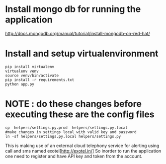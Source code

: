 # Install mongo db for running the application
http://docs.mongodb.org/manual/tutorial/install-mongodb-on-red-hat/

# Install and setup  virtualenvironment

```
pip install virtualenv
virtualenv venv
source venv/bin/activate
pip install -r requirements.txt
python app.py
```

# NOTE : do these changes before executing these are the config files

```
cp  helpers/settings.py.prod  helpers/settings.py.local
#make changes in settings local with valid key and password
ln -sf helpers/settings.py.local helpers/settings.py
```

This is making use of an external cloud telephony service for alerting using call and sms named exotel[http://exotel.in/]
So inorder to run the application one need to register and have API key and token from the account.
